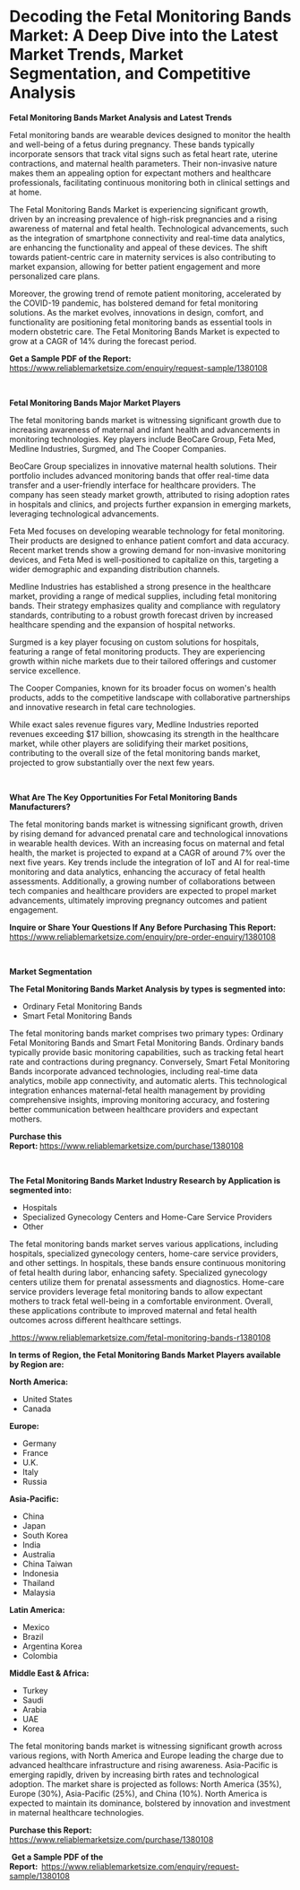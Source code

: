 <p><h1>Decoding the Fetal Monitoring Bands Market: A Deep Dive into the Latest Market Trends, Market Segmentation, and Competitive Analysis</h1></p><p><strong>Fetal Monitoring Bands Market Analysis and Latest Trends</strong></p>
<p><p>Fetal monitoring bands are wearable devices designed to monitor the health and well-being of a fetus during pregnancy. These bands typically incorporate sensors that track vital signs such as fetal heart rate, uterine contractions, and maternal health parameters. Their non-invasive nature makes them an appealing option for expectant mothers and healthcare professionals, facilitating continuous monitoring both in clinical settings and at home.</p><p>The Fetal Monitoring Bands Market is experiencing significant growth, driven by an increasing prevalence of high-risk pregnancies and a rising awareness of maternal and fetal health. Technological advancements, such as the integration of smartphone connectivity and real-time data analytics, are enhancing the functionality and appeal of these devices. The shift towards patient-centric care in maternity services is also contributing to market expansion, allowing for better patient engagement and more personalized care plans.</p><p>Moreover, the growing trend of remote patient monitoring, accelerated by the COVID-19 pandemic, has bolstered demand for fetal monitoring solutions. As the market evolves, innovations in design, comfort, and functionality are positioning fetal monitoring bands as essential tools in modern obstetric care. The Fetal Monitoring Bands Market is expected to grow at a CAGR of 14% during the forecast period.</p></p>
<p><strong>Get a Sample PDF of the Report:&nbsp;</strong> <a href="https://www.reliablemarketsize.com/enquiry/request-sample/1380108?utm_campaign=2482&utm_medium=2&utm_source=Github&utm_content=ia&utm_term=14042025&utm_id=fetal-monitoring-bands">https://www.reliablemarketsize.com/enquiry/request-sample/1380108</a></p>
<p>&nbsp;</p>
<p><strong>Fetal Monitoring Bands Major Market Players</strong></p>
<p><p>The fetal monitoring bands market is witnessing significant growth due to increasing awareness of maternal and infant health and advancements in monitoring technologies. Key players include BeoCare Group, Feta Med, Medline Industries, Surgmed, and The Cooper Companies.</p><p>BeoCare Group specializes in innovative maternal health solutions. Their portfolio includes advanced monitoring bands that offer real-time data transfer and a user-friendly interface for healthcare providers. The company has seen steady market growth, attributed to rising adoption rates in hospitals and clinics, and projects further expansion in emerging markets, leveraging technological advancements.</p><p>Feta Med focuses on developing wearable technology for fetal monitoring. Their products are designed to enhance patient comfort and data accuracy. Recent market trends show a growing demand for non-invasive monitoring devices, and Feta Med is well-positioned to capitalize on this, targeting a wider demographic and expanding distribution channels.</p><p>Medline Industries has established a strong presence in the healthcare market, providing a range of medical supplies, including fetal monitoring bands. Their strategy emphasizes quality and compliance with regulatory standards, contributing to a robust growth forecast driven by increased healthcare spending and the expansion of hospital networks. </p><p>Surgmed is a key player focusing on custom solutions for hospitals, featuring a range of fetal monitoring products. They are experiencing growth within niche markets due to their tailored offerings and customer service excellence.</p><p>The Cooper Companies, known for its broader focus on women's health products, adds to the competitive landscape with collaborative partnerships and innovative research in fetal care technologies. </p><p>While exact sales revenue figures vary, Medline Industries reported revenues exceeding $17 billion, showcasing its strength in the healthcare market, while other players are solidifying their market positions, contributing to the overall size of the fetal monitoring bands market, projected to grow substantially over the next few years.</p></p>
<p>&nbsp;</p>
<p><strong>What Are The Key Opportunities For Fetal Monitoring Bands Manufacturers?</strong></p>
<p><p>The fetal monitoring bands market is witnessing significant growth, driven by rising demand for advanced prenatal care and technological innovations in wearable health devices. With an increasing focus on maternal and fetal health, the market is projected to expand at a CAGR of around 7% over the next five years. Key trends include the integration of IoT and AI for real-time monitoring and data analytics, enhancing the accuracy of fetal health assessments. Additionally, a growing number of collaborations between tech companies and healthcare providers are expected to propel market advancements, ultimately improving pregnancy outcomes and patient engagement.</p></p>
<p><strong>Inquire or Share Your Questions If Any Before Purchasing This Report:</strong> <a href="https://www.reliablemarketsize.com/enquiry/pre-order-enquiry/1380108?utm_campaign=2482&utm_medium=2&utm_source=Github&utm_content=ia&utm_term=14042025&utm_id=fetal-monitoring-bands">https://www.reliablemarketsize.com/enquiry/pre-order-enquiry/1380108</a></p>
<p>&nbsp;</p>
<p><strong>Market Segmentation</strong></p>
<p><strong>The Fetal Monitoring Bands Market Analysis by types is segmented into:</strong></p>
<p><ul><li>Ordinary Fetal Monitoring Bands</li><li>Smart Fetal Monitoring Bands</li></ul></p>
<p><p>The fetal monitoring bands market comprises two primary types: Ordinary Fetal Monitoring Bands and Smart Fetal Monitoring Bands. Ordinary bands typically provide basic monitoring capabilities, such as tracking fetal heart rate and contractions during pregnancy. Conversely, Smart Fetal Monitoring Bands incorporate advanced technologies, including real-time data analytics, mobile app connectivity, and automatic alerts. This technological integration enhances maternal-fetal health management by providing comprehensive insights, improving monitoring accuracy, and fostering better communication between healthcare providers and expectant mothers.</p></p>
<p><strong>Purchase this Report:&nbsp;</strong><a href="https://www.reliablemarketsize.com/purchase/1380108?utm_campaign=2482&utm_medium=2&utm_source=Github&utm_content=ia&utm_term=14042025&utm_id=fetal-monitoring-bands">https://www.reliablemarketsize.com/purchase/1380108</a></p>
<p>&nbsp;</p>
<p><strong>The Fetal Monitoring Bands Market Industry Research by Application is segmented into:</strong></p>
<p><ul><li>Hospitals</li><li>Specialized Gynecology Centers and Home-Care Service Providers</li><li>Other</li></ul></p>
<p><p>The fetal monitoring bands market serves various applications, including hospitals, specialized gynecology centers, home-care service providers, and other settings. In hospitals, these bands ensure continuous monitoring of fetal health during labor, enhancing safety. Specialized gynecology centers utilize them for prenatal assessments and diagnostics. Home-care service providers leverage fetal monitoring bands to allow expectant mothers to track fetal well-being in a comfortable environment. Overall, these applications contribute to improved maternal and fetal health outcomes across different healthcare settings.</p></p>
<p><a href="https://www.reliablemarketsize.com/fetal-monitoring-bands-r1380108?utm_campaign=2482&utm_medium=2&utm_source=Github&utm_content=ia&utm_term=14042025&utm_id=fetal-monitoring-bands">&nbsp;https://www.reliablemarketsize.com/fetal-monitoring-bands-r1380108</a></p>
<p><strong>In terms of Region, the Fetal Monitoring Bands Market Players available by Region are:</strong></p>
<p>
    <p> <strong> North America: </strong>
        <ul>
            <li>United States</li>
            <li>Canada</li>
        </ul>
        </p> 
    <p> <strong> Europe: </strong>
        <ul>
            <li>Germany</li>
            <li>France</li>
            <li>U.K.</li>
            <li>Italy</li>
            <li>Russia</li>
        </ul>
        </p> 
    <p> <strong> Asia-Pacific: </strong>
        <ul>
            <li>China</li>
            <li>Japan</li>
            <li>South Korea</li>
            <li>India</li>
            <li>Australia</li>
            <li>China Taiwan</li>
            <li>Indonesia</li>
            <li>Thailand</li>
            <li>Malaysia</li>
        </ul>
        </p> 
    <p> <strong> Latin America: </strong>
        <ul>
            <li>Mexico</li>
            <li>Brazil</li>
            <li>Argentina Korea</li>
            <li>Colombia</li>
        </ul>
        </p> 
    <p> <strong> Middle East & Africa: </strong>
        <ul>
            <li>Turkey</li>
            <li>Saudi</li>
            <li>Arabia</li>
            <li>UAE</li>
            <li>Korea</li>
        </ul>
    </p>
    </p>
<p><p>The fetal monitoring bands market is witnessing significant growth across various regions, with North America and Europe leading the charge due to advanced healthcare infrastructure and rising awareness. Asia-Pacific is emerging rapidly, driven by increasing birth rates and technological adoption. The market share is projected as follows: North America (35%), Europe (30%), Asia-Pacific (25%), and China (10%). North America is expected to maintain its dominance, bolstered by innovation and investment in maternal healthcare technologies.</p></p>
<p><strong>Purchase this Report: </strong><a href="https://www.reliablemarketsize.com/purchase/1380108?utm_campaign=2482&utm_medium=2&utm_source=Github&utm_content=ia&utm_term=14042025&utm_id=fetal-monitoring-bands">https://www.reliablemarketsize.com/purchase/1380108</a></p>
<p>&nbsp;<strong>Get a Sample PDF of the Report:&nbsp;&nbsp;</strong><a href="https://www.reliablemarketsize.com/enquiry/request-sample/1380108?utm_campaign=2482&utm_medium=2&utm_source=Github&utm_content=ia&utm_term=14042025&utm_id=fetal-monitoring-bands">https://www.reliablemarketsize.com/enquiry/request-sample/1380108</a></p>
<p><strong></strong></p>
<p><p></p><p></p><p></p></p>